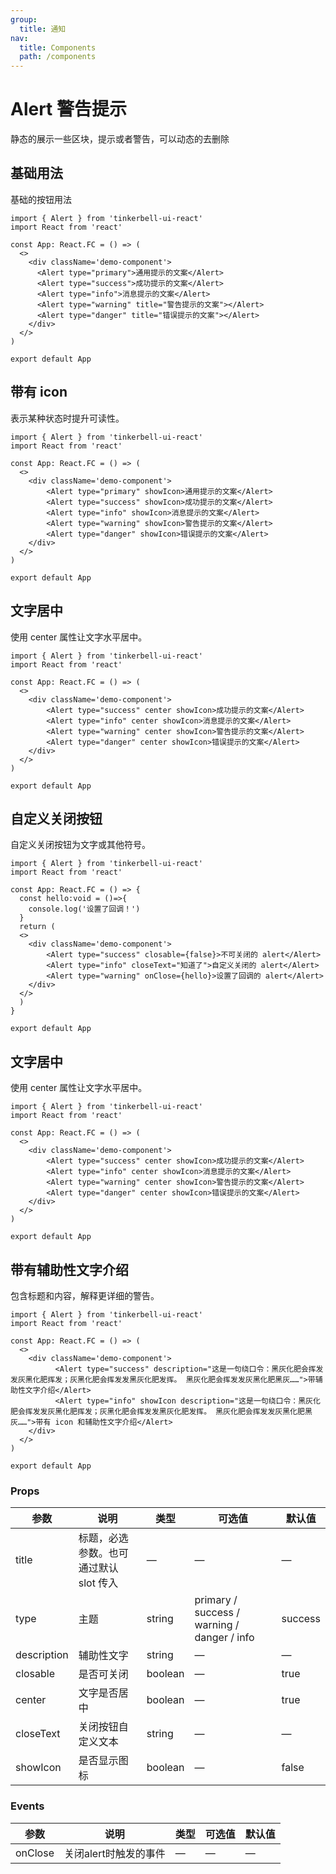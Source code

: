```yaml
---
group:
  title: 通知
nav:
  title: Components
  path: /components
---
```


# Alert 警告提示

静态的展示一些区块，提示或者警告，可以动态的去删除

## 基础用法

基础的按钮用法

```tsx
import { Alert } from 'tinkerbell-ui-react'
import React from 'react'

const App: React.FC = () => (
  <>  
    <div className='demo-component'>
      <Alert type="primary">通用提示的文案</Alert>
      <Alert type="success">成功提示的文案</Alert>
      <Alert type="info">消息提示的文案</Alert>
      <Alert type="warning" title="警告提示的文案"></Alert>
      <Alert type="danger" title="错误提示的文案"></Alert>
    </div>
  </>
)

export default App
```

## 带有 icon

表示某种状态时提升可读性。

```tsx
import { Alert } from 'tinkerbell-ui-react'
import React from 'react'

const App: React.FC = () => (
  <>  
    <div className='demo-component'>
        <Alert type="primary" showIcon>通用提示的文案</Alert>
        <Alert type="success" showIcon>成功提示的文案</Alert>
        <Alert type="info" showIcon>消息提示的文案</Alert>
        <Alert type="warning" showIcon>警告提示的文案</Alert>
        <Alert type="danger" showIcon>错误提示的文案</Alert>
    </div>
  </>
)

export default App
```

## 文字居中

使用 center 属性让文字水平居中。

```tsx
import { Alert } from 'tinkerbell-ui-react'
import React from 'react'

const App: React.FC = () => (
  <>  
    <div className='demo-component'>
        <Alert type="success" center showIcon>成功提示的文案</Alert>
        <Alert type="info" center showIcon>消息提示的文案</Alert>
        <Alert type="warning" center showIcon>警告提示的文案</Alert>
        <Alert type="danger" center showIcon>错误提示的文案</Alert>
    </div>
  </>
)

export default App
```

## 自定义关闭按钮

自定义关闭按钮为文字或其他符号。

```tsx
import { Alert } from 'tinkerbell-ui-react'
import React from 'react'

const App: React.FC = () => {
  const hello:void = ()=>{
    console.log('设置了回调！')
  }
  return (
  <>  
    <div className='demo-component'>
        <Alert type="success" closable={false}>不可关闭的 alert</Alert>
        <Alert type="info" closeText="知道了">自定义关闭的 alert</Alert>
        <Alert type="warning" onClose={hello}>设置了回调的 alert</Alert>
    </div>
  </>
  )
}

export default App
```

## 文字居中

使用 center 属性让文字水平居中。

```tsx
import { Alert } from 'tinkerbell-ui-react'
import React from 'react'

const App: React.FC = () => (
  <>  
    <div className='demo-component'>
        <Alert type="success" center showIcon>成功提示的文案</Alert>
        <Alert type="info" center showIcon>消息提示的文案</Alert>
        <Alert type="warning" center showIcon>警告提示的文案</Alert>
        <Alert type="danger" center showIcon>错误提示的文案</Alert>
    </div>
  </>
)

export default App
```

## 带有辅助性文字介绍

包含标题和内容，解释更详细的警告。

```tsx
import { Alert } from 'tinkerbell-ui-react'
import React from 'react'

const App: React.FC = () => (
  <>  
    <div className='demo-component'>
          <Alert type="success" description="这是一句绕口令：黑灰化肥会挥发发灰黑化肥挥发；灰黑化肥会挥发发黑灰化肥发挥。 黑灰化肥会挥发发灰黑化肥黑灰……">带辅助性文字介绍</Alert>
          <Alert type="info" showIcon description="这是一句绕口令：黑灰化肥会挥发发灰黑化肥挥发；灰黑化肥会挥发发黑灰化肥发挥。 黑灰化肥会挥发发灰黑化肥黑灰……">带有 icon 和辅助性文字介绍</Alert>
    </div>
  </>
)

export default App
```

### Props

| 参数 | 说明 | 类型 | 可选值 | 默认值 |
| --- | --- | --- | --- | --- |
| title | 标题，必选参数。也可通过默认 slot 传入 | — | — | — |
| type | 主题 | string | primary / success / warning / danger / info  | success |
| description | 辅助性文字 | string | — | — |
| closable | 是否可关闭 | boolean | — | true |
| center | 文字是否居中 | boolean | — | true |
| closeText | 关闭按钮自定义文本 | 	string | — | — |
| showIcon | 是否显示图标 | boolean | — | false |

### Events

| 参数 | 说明 | 类型 | 可选值 | 默认值 |
| --- | --- | --- | --- | --- |
| onClose | 关闭alert时触发的事件 | — | — | — |
